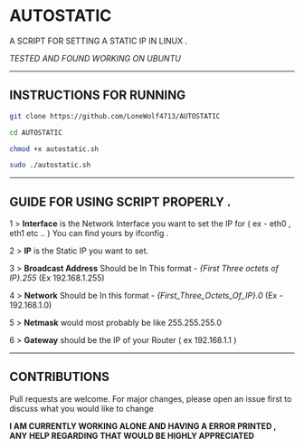 # AUTOSTATIC

A SCRIPT FOR SETTING A STATIC IP IN LINUX . 

*TESTED AND FOUND WORKING ON UBUNTU*
 
--------------------------------------------------------------------------------------------------------------------------------------------------------------------------------------------------------------

## INSTRUCTIONS FOR RUNNING 

```bash
git clone https://github.com/LoneWolf4713/AUTOSTATIC

cd AUTOSTATIC

chmod +x autostatic.sh 

sudo ./autostatic.sh 
```
--------------------------------------------------------------------------------------------------------------------------------------------------------------------------------------------------------------

## GUIDE FOR USING SCRIPT PROPERLY . 

1 > **Interface** is the Network Interface you want to set the IP for ( ex - eth0 , eth1 etc .. ) You can find yours by ifconfig .

2 > **IP** is the Static IP you want to set.

3 > **Broadcast Address** Should be In This format -
*{First Three octets of IP}.255* 
(Ex 192.168.1.255)
  
4 > **Network** Should be In this format - 
*{First_Three_Octets_Of_IP}.0*
(Ex - 192.168.1.0)
  
5 > **Netmask** would most probably be like 255.255.255.0 

6 > **Gateway** should be the IP of your Router ( ex 192.168.1.1 )

--------------------------------------------------------------------------------------------------------------------------------------------------------------------------------------------------------------
## CONTRIBUTIONS 

Pull requests are welcome. 
For major changes, please open an issue first to discuss what you would like to change

**I AM CURRENTLY WORKING ALONE AND HAVING A ERROR PRINTED , ANY HELP REGARDING THAT WOULD BE HIGHLY APPRECIATED**

